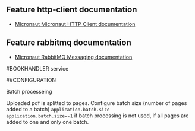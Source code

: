## Feature http-client documentation

- [Micronaut Micronaut HTTP Client documentation](https://docs.micronaut.io/latest/guide/index.html#httpClient)

## Feature rabbitmq documentation

- [Micronaut RabbitMQ Messaging documentation](https://micronaut-projects.github.io/micronaut-rabbitmq/latest/guide/index.html)

#BOOKHANDLER service

##CONFIGURATION

Batch processeing

Uploaded pdf is splitted to pages. Configure batch size (number of pages added to a batch)
`application.batch.size`  
`application.batch.size=-1` if batch  processing is not used, if all pages are added to one and only one batch.

